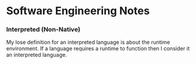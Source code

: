 # Software Engineering Notes

### Interpreted (Non-Native)

My lose definition for an interpreted language is about the runtime environment. If a language requires a runtime to function then I consider it an interpreted language.
